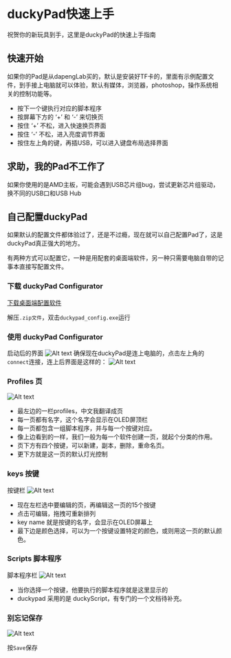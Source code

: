 # duckyPad快速上手

祝贺你的新玩具到手，这里是duckyPad的快速上手指南

## 快速开始

如果你的Pad是从dapengLab买的，默认是安装好TF卡的，里面有示例配置文件，到手接上电脑就可以体验，默认有媒体，浏览器，photoshop，操作系统相关的控制功能等。

* 按下一个键执行对应的脚本程序
* 按屏幕下方的 ‘+’ 和 ‘-’ 来切换页
* 按住 ‘+’ 不松，进入快速换页界面
* 按住 ‘-’ 不松，进入亮度调节界面
* 按住左上角的键，再插USB，可以进入键盘布局选择界面

## 求助，我的Pad不工作了

如果你使用的是AMD主板，可能会遇到USB芯片组bug，尝试更新芯片组驱动，换不同的USB口和USB Hub

## 自己配置duckyPad

如果默认的配置文件都体验过了，还是不过瘾，现在就可以自己配置Pad了，这是duckyPad真正强大的地方。

有两种方式可以配置它，一种是用配套的桌面端软件，另一种只需要电脑自带的记事本直接写配置文件。

### 下载 duckyPad Configurator
[下载桌面端配置软件](配置软件)

解压`.zip文件`，双击`duckypad_config.exe`运行

### 使用 duckyPad Configurator

启动后的界面
![Alt text](resources/unselected.png)
确保现在duckyPad是连上电脑的，点击左上角的`connect`连接，连上后界面是这样的：
![Alt text](resources/overview.png)
### Profiles 页

![Alt text](resources/profiles.png)

* 最左边的一栏profiles，中文我翻译成页
* 每一页都有名字，这个名字会显示在OLED屏顶栏
* 每一页都包含一组脚本程序，并与每一个按键对应。
* 像上边看到的一样，我们一般为每一个软件创建一页，就起个分类的作用。
* 页下方有四个按键，可以新建，副本，删除，重命名页。
* 更下方就是这一页的默认灯光控制

### keys 按键

按键栏
![Alt text](resources/keys.png)
* 现在左栏选中要编辑的页，再编辑这一页的15个按键
* 点击可编辑，拖拽可重新排列
* key name 就是按键的名字，会显示在OLED屏幕上
* 最下边是颜色选择，可以为一个按键设置特定的颜色，或则用这一页的默认颜色。

### Scripts 脚本程序

脚本程序栏
![Alt text](resources/scripts.png)
* 当你选择一个按键，他要执行的脚本程序就是这里显示的
* duckypad 采用的是 duckyScript，有专门的一个文档待补充。

### 别忘记保存

![Alt text](resources/save.png)

按`Save`保存

